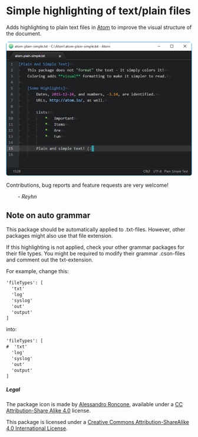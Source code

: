 # Simple highlighting of text/plain files

Adds highlighting to plain text files in [Atom](https://atom.io/) to improve the visual structure of the document.

![Screenshot](https://github.com/Reyhn3/atom-plain-simple/blob/master/screenshots/screenshot.png)

Contributions, bug reports and feature requests are very welcome!

&nbsp; &nbsp; &nbsp; &nbsp; _- Reyhn_




## Note on auto grammar

This package should be automatically applied to .txt-files.
However, other packages might also use that file extension.

If this highlighting is not applied, check your other grammar packages for their file types.
You might be required to modify their grammar .cson-files and comment out the txt-extension.

For example, change this:
```
'fileTypes': [
  'txt'
  'log'
  'syslog'
  'out'
  'output'
]
```
into:
```
'fileTypes': [
#  'txt'
  'log'
  'syslog'
  'out'
  'output'
]
```




##### Legal

The package icon is made by [Alessandro Roncone](https://github.com/alecive), available under a [CC Attribution-Share Alike 4.0](http://creativecommons.org/licenses/by-sa/4.0/) license.

This package is licensed under a [Creative Commons Attribution-ShareAlike 4.0 International License](http://creativecommons.org/licenses/by-sa/4.0/).
